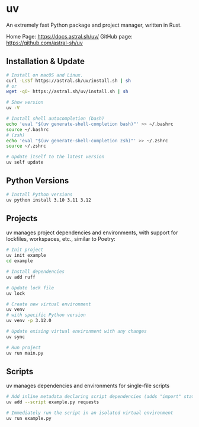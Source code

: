 # uv
An extremely fast Python package and project manager, written in Rust.

Home Page: https://docs.astral.sh/uv/
GitHub page: https://github.com/astral-sh/uv



## Installation & Update
```bash
# Install on macOS and Linux.
curl -LsSf https://astral.sh/uv/install.sh | sh
# or
wget -qO- https://astral.sh/uv/install.sh | sh

# Show version
uv -V

# Install shell autocompletion (bash)
echo 'eval "$(uv generate-shell-completion bash)"' >> ~/.bashrc
source ~/.bashrc
# (zsh)
echo 'eval "$(uv generate-shell-completion zsh)"' >> ~/.zshrc
source ~/.zshrc

# Update itself to the latest version
uv self update
```


## Python Versions
```bash
# Install Python versions
uv python install 3.10 3.11 3.12
```


## Projects
uv manages project dependencies and environments, with support for lockfiles, workspaces, etc., similar to Poetry:
```bash
# Init project
uv init example
cd example

# Install dependencies
uv add ruff

# Update lock file
uv lock

# Create new virtual environment
uv venv
# with specific Python version
uv venv -p 3.12.0

# Update exising virtual environment with any changes
uv sync

# Run project
uv run main.py
```


## Scripts
uv manages dependencies and environments for single-file scripts
```bash
# Add inline metadata declaring script dependencies (adds "import" statements)
uv add --script example.py requests

# Immediately run the script in an isolated virtual environment
uv run example.py
```

